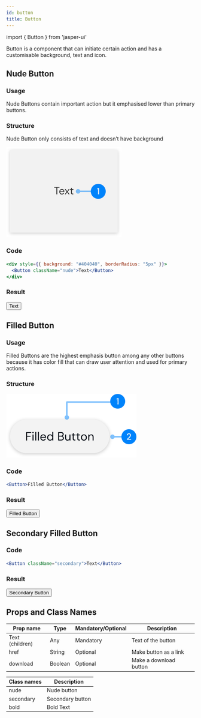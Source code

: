 ```yaml
---
id: button
title: Button
---
```


import { Button } from 'jasper-ui'

Button is a component that can initiate certain action and has a customisable background, text and icon.

## Nude Button

### Usage
Nude Buttons contain important action but it emphasised lower than primary buttons.

### Structure
Nude Button only consists of text and doesn’t have background

<img src='/img/button-nude-example.svg' alt=''/>

### Code
```jsx
<div style={{ background: "#404040", borderRadius: "5px" }}>
  <Button className="nude">Text</Button>
</div>
```

### Result
<div style={{ background: "#404040", borderRadius: "5px" }}>
  <Button className="nude">Text</Button>
</div>

## Filled Button

### Usage
Filled Buttons are the highest emphasis button among any other buttons because it has color fill that can draw user attention and used for primary actions.

### Structure
<img src='/img/button-filled-example.svg' alt=''/>

### Code
```jsx
<Button>Filled Button</Button>
```

### Result
<Button>Filled Button</Button>

## Secondary Filled Button

### Code
```jsx
<Button className="secondary">Text</Button>
```

### Result
<Button className="secondary">Secondary Button</Button>

## Props and Class Names

| Prop name       | Type    | Mandatory/Optional | Description                |
|-----------------|---------|--------------------|----------------------------|
| Text (children) | Any     | Mandatory          | Text of the button         |
| href            | String  | Optional           | Make button as a link      |
| download        | Boolean | Optional           | Make a download button     |

| Class names     | Description      |
|-----------------|------------------|
| nude            | Nude button      |
| secondary       | Secondary button |
| bold            | Bold Text        |
